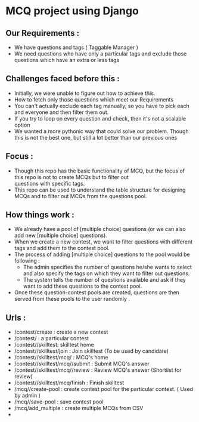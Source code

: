 # MCQ project using Django   
 
## Our Requirements :   
  * We have questions and tags ( Taggable Manager )  
  * We need questions who have only a particular tags and exclude those questions which have an extra or less tags  

## Challenges faced before this :   
 * Initially, we were unable to figure out how to achieve this.   
 * How to fetch only those questions which meet our Requirements  
 * You can't actually exclude each tag manually, so you have to pick each and everyone and then filter them out.  
 * If you try to loop on every question and check, then it's not a scalable option  
 * We wanted a more pythonic way that could solve our problem. Though this is not the best one, but still a lot better than our previous ones  

## Focus :   
 * Though this repo has the basic functionality of MCQ, but the focus of this repo is not to create MCQs but to filter out   
   questions with specific tags.  
 * This repo can be used to understand the table structure for designing MCQs and to filter out MCQs from the questions pool.  


## How things work :   
 * We already have a pool of [multiple choice] questions (or we can also add new [multiple choice] questions).  
 * When we create a new contest, we want to filter questions with different tags and add them to the contest pool.  
 * The process of adding [multiple choice] questions to the pool would be following :   
    * The admin specifies the number of questions he/she wants to select and also specify the tags on which they want to filter out questions.  
    * The system tells the number of questions available and ask if they want to add these questions to the contest pool.  
 * Once these question-contest pools are created, questions are then served from these pools to the user randomly .


## Urls : 
 * /contest/create :  create a new contest 
 * /contest/<contest-slug>   : a particular contest 
 * /contest/<contest-slug>/skilltest: skilltest home 
 * /contest/<contest-slug>/skilltest/join : Join skilltest (To be used by candidate)
 * /contest/<contest-slug>/skilltest/mcq/ : MCQ's home
 * /contest/<contest-slug>/skilltest/mcq/<mcq-id>/submit : Submit MCQ's answer
 * /contest/<contest-slug>/skilltest/mcq/<mcq-id>/review : Review MCQ's answer (Shortlist for review)
 * /contest/<contest-slug>/skilltest/mcq/finish : Finish skilltest
 * /mcq/<contest-slug>/create-pool : create contest pool for the particular contest. ( Used by admin  )
 * /mcq/<contest-slug>/save-pool : save contest pool 
 * /mcq/add_multiple : create multiple MCQs from CSV 
 * 
